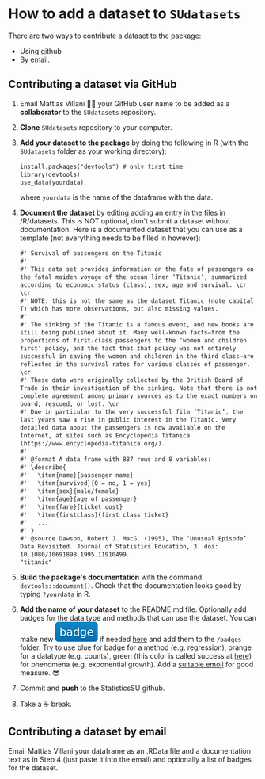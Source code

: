 # How to add a dataset to `SUdatasets`

There are two ways to contribute a dataset to the package:
* Using github
* By email.

## Contributing a dataset via GitHub
1.  Email Mattias Villani :man_beard: your GitHub user name to be added as a **collaborator** to the `SUdatasets` repository.
2.  **Clone** `SUdatasets` repository to your computer.
3.  **Add your dataset to the package** by doing the following in R (with the `SUdatasets` folder as your working directory):
    ```
    install.packages("devtools") # only first time
    library(devtools)
    use_data(yourdata)
    ```
    where `yourdata` is the name of the dataframe with the data.

4. **Document the dataset** by editing adding an entry in the files in /R/datasets. This is NOT optional, don't submit a dataset without documentation. 
Here is a documented dataset that you can use as a template (not everything needs to be filled in however):
    ```
    #' Survival of passengers on the Titanic
    #'
    #' This data set provides information on the fate of passengers on the fatal maiden voyage of the ocean liner ‘Titanic’, summarized according to economic status (class), sex, age and survival. \cr \cr
    #' NOTE: this is not the same as the dataset Titanic (note capital T) which has more observations, but also missing values.
    #'
    #' The sinking of the Titanic is a famous event, and new books are still being published about it. Many well-known facts—from the proportions of first-class passengers to the ‘women and children first’ policy, and the fact that that policy was not entirely successful in saving the women and children in the third class—are reflected in the survival rates for various classes of passenger. \cr
    #' These data were originally collected by the British Board of Trade in their investigation of the sinking. Note that there is not complete agreement among primary sources as to the exact numbers on board, rescued, or lost. \cr
    #' Due in particular to the very successful film ‘Titanic’, the last years saw a rise in public interest in the Titanic. Very detailed data about the passengers is now available on the Internet, at sites such as Encyclopedia Titanica (https://www.encyclopedia-titanica.org/).
    #'
    #' @format A data frame with 887 rows and 8 variables:
    #' \describe{
    #'   \item{name}{passenger name}
    #'   \item{survived}{0 = no, 1 = yes}
    #'   \item{sex}{male/female}
    #'   \item{age}{age of passenger}
    #'   \item{fare}{ticket cost}
    #'   \item{firstclass}{first class ticket}
    #'   ...
    #' }
    #' @source Dawson, Robert J. MacG. (1995), The ‘Unusual Episode’ Data Revisited. Journal of Statistics Education, 3. doi: 10.1080/10691898.1995.11910499.
    "titanic"
    ```
5. **Build the package's documentation** with the command `devtools::document()`. Check that the documentation looks good by typing `?yourdata` in R.
6. **Add the name of your dataset** to the README.md file. Optionally add badges for the data type and methods that can use the dataset. You can make new ![badge](../badges/badge-blue.svg) if needed [here](https://shields.io/#your-badge) and add them to the `/badges` folder. Try to use blue for badge for a method (e.g. regression), orange for a datatype (e.g. counts), green (this color is called success at [here](https://shields.io/#your-badge)) for phenomena (e.g. exponential growth). Add a [suitable emoji](https://gist.github.com/rxaviers/7360908) for good measure. :sunglasses:
7. Commit and **push** to the StatisticsSU github.
8. Take a :coffee: break.

## Contributing a dataset by email

Email Mattias Villani your dataframe as an .RData file and a documentation text as in Step 4 (just paste it into the email) and optionally a list of badges for the dataset.